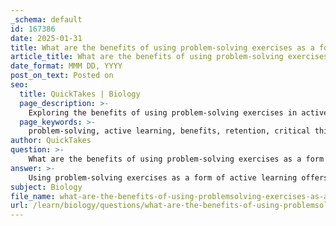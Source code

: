```yaml
---
_schema: default
id: 167386
date: 2025-01-31
title: What are the benefits of using problem-solving exercises as a form of active learning?
article_title: What are the benefits of using problem-solving exercises as a form of active learning?
date_format: MMM DD, YYYY
post_on_text: Posted on
seo:
  title: QuickTakes | Biology
  page_description: >-
    Exploring the benefits of using problem-solving exercises in active learning, including enhanced retention, development of critical thinking, increased student motivation, collaboration skills, and adaptability to different learning styles.
  page_keywords: >-
    problem-solving, active learning, benefits, retention, critical thinking, motivation, engagement, collaboration, communication skills, understanding, adaptability, immediate feedback
author: QuickTakes
question: >-
    What are the benefits of using problem-solving exercises as a form of active learning?
answer: >-
    Using problem-solving exercises as a form of active learning offers several significant benefits that enhance the educational experience for students. Here are some of the key advantages:\n\n1. **Enhanced Retention**: Engaging in problem-solving exercises requires students to actively apply their knowledge, which has been shown to improve retention of information. When students work through problems, they reinforce their understanding and create stronger memory pathways compared to passive learning methods.\n\n2. **Development of Critical Thinking Skills**: Problem-solving exercises challenge students to analyze situations, evaluate options, and make decisions based on evidence. This process fosters critical thinking skills, which are essential for academic success and real-world applications.\n\n3. **Increased Motivation and Engagement**: Active participation in problem-solving can make learning more enjoyable and relevant. When students see the practical application of their knowledge through real-world problems, they are more likely to be motivated and engaged in the learning process.\n\n4. **Collaboration and Communication Skills**: Many problem-solving exercises are conducted in groups, which encourages collaboration among students. This collaborative environment helps students develop communication skills as they articulate their thoughts, listen to others, and negotiate solutions.\n\n5. **Deeper Understanding of Content**: By working through problems, students are required to synthesize information and apply concepts in new contexts. This deeper engagement with the material leads to a more comprehensive understanding of the subject matter.\n\n6. **Adaptability to Different Learning Styles**: Problem-solving exercises can accommodate various learning styles, allowing students to engage with the material in ways that suit their preferences. This inclusivity can enhance the learning experience for a diverse student population.\n\n7. **Immediate Feedback**: Engaging in problem-solving allows for immediate feedback from peers and instructors. This feedback is crucial for students to understand their mistakes, clarify misconceptions, and improve their problem-solving strategies.\n\nIn summary, problem-solving exercises as a form of active learning not only enhance retention and critical thinking but also foster collaboration, motivation, and a deeper understanding of the material. These benefits contribute to a more effective and engaging learning environment, aligning with the principles of active learning that emphasize student engagement and participation.
subject: Biology
file_name: what-are-the-benefits-of-using-problemsolving-exercises-as-a-form-of-active-learning.md
url: /learn/biology/questions/what-are-the-benefits-of-using-problemsolving-exercises-as-a-form-of-active-learning
---
```


&nbsp;